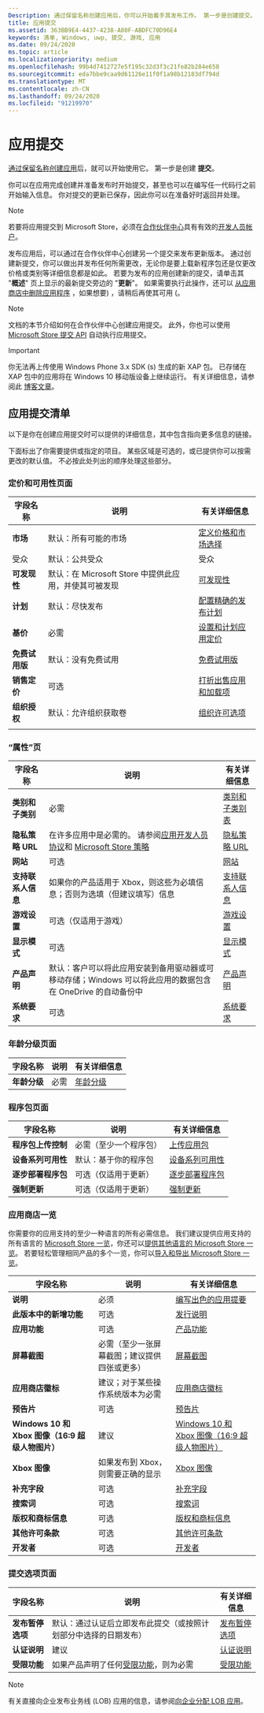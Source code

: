 ```yaml
---
Description: 通过保留名称创建应用后，你可以开始着手其发布工作。 第一步是创建提交。
title: 应用提交
ms.assetid: 363BB9E4-4437-4238-A80F-ABDFC70D96E4
keywords: 清单, Windows, uwp, 提交, 游戏, 应用
ms.date: 09/24/2020
ms.topic: article
ms.localizationpriority: medium
ms.openlocfilehash: 99b4d7412727e5f195c32d3f3c21fe82b284e658
ms.sourcegitcommit: eda7bbe9caa9d61126e11f0f1a98b12183df794d
ms.translationtype: MT
ms.contentlocale: zh-CN
ms.lasthandoff: 09/24/2020
ms.locfileid: "91219970"
---
```

# <a name="app-submissions"></a>应用提交


[通过保留名称创建应用](create-your-app-by-reserving-a-name.md)后，就可以开始使用它。 第一步是创建 **提交**。

你可以在应用完成创建并准备发布时开始提交，甚至也可以在编写任一代码行之前开始输入信息。 你对提交的更新已保存，因此你可以在准备好时返回并处理。

> [!NOTE]
> 若要将应用提交到 Microsoft Store，必须在[合作伙伴中心](https://partner.microsoft.com/dashboard)具有有效的[开发人员帐户](https://developer.microsoft.com/store/register)。

发布应用后，可以通过在合作伙伴中心创建另一个提交来发布更新版本。 通过创建新提交，你可以做出并发布任何所需更改，无论你是要上载新程序包还是仅更改价格或类别等详细信息都是如此。 若要为发布的应用创建新的提交，请单击其 "**概述**" 页上显示的最新提交旁边的 "**更新**"。 如果需要执行此操作，还可以 [从应用商店中删除应用程序](guidance-for-app-package-management.md#removing-an-app-from-the-store) ，如果想要) ，请稍后再使其可用 (。

> [!NOTE]
> 文档的本节介绍如何在合作伙伴中心创建应用提交。 此外，你也可以使用 [Microsoft Store 提交 API](../monetize/create-and-manage-submissions-using-windows-store-services.md) 自动执行应用提交。

> [!IMPORTANT]
> 你无法再上传使用 Windows Phone 3.x SDK (s) 生成的新 XAP 包。 已存储在 XAP 包中的应用将在 Windows 10 移动版设备上继续运行。 有关详细信息，请参阅此 [博客文章](https://blogs.windows.com/windowsdeveloper/2018/08/20/important-dates-regarding-apps-with-windows-phone-8-x-and-earlier-and-windows-8-8-1-packages-submitted-to-microsoft-store)。

## <a name="app-submission-checklist"></a>应用提交清单

以下是你在创建应用提交时可以提供的详细信息，其中包含指向更多信息的链接。

下面标出了你需要提供或指定的项目。 某些区域是可选的，或已提供你可以按需更改的默认值。 不必按此处列出的顺序处理这些部分。

### <a name="pricing-and-availability-page"></a>定价和可用性页面
| 字段名称                    | 说明                                       | 有关详细信息                                                             |
|-------------------------------|---------------------------------------------|---------------------------------------------------------------------------|
| **市场**                   | 默认：所有可能的市场  | [定义价格和市场选择](./define-market-selection.md)         |
| 受众                | 默认：公共受众 | 受众 |
| **可发现性**                | 默认：在 Microsoft Store 中提供此应用，并使其可被发现 | [可发现性](choose-visibility-options.md#discoverability) |
| **计划**                  | 默认：尽快发布        | [配置精确的发布计划](configure-precise-release-scheduling.md) |
| **基价**                | 必需                                    | [设置和计划应用定价](set-and-schedule-app-pricing.md)              |
| **免费试用版**                | 默认：没有免费试用                      | [免费试用版](set-app-pricing-and-availability.md#free-trial)              |
| **销售定价**              | 可选                                    | [打折出售应用和加载项](put-apps-and-add-ons-on-sale.md)           |
| **组织授权**    | 默认：允许组织获取卷 | [组织许可选项](organizational-licensing.md)        |
      |


### <a name="properties-page"></a>“属性”页

| 字段名称                    | 说明                                       | 有关详细信息                                                             |
|-------------------------------|---------------------------------------------|---------------------------------------------------------------------------|
| **类别和子类别**  | 必需                                    | [类别和子类别表](category-and-subcategory-table.md)       |
| **隐私策略 URL**            | 在许多应用中是必需的。 请参阅[应用开发人员协议](/legal/windows/agreements/app-developer-agreement)和 [Microsoft Store 策略](store-policies.md#105-personal-information) | [隐私策略 URL](enter-app-properties.md#privacy-policy-url)        |
| **网站**                   | 可选                                    | [网站](enter-app-properties.md#website)                   |
| **支持联系人信息**      | 如果你的产品适用于 Xbox，则这些为必填信息；否则为选填（但建议填写）信息                                   | [支持联系人信息](enter-app-properties.md#support-contact-info)              |
| **游戏设置**             | 可选（仅适用于游戏）         | [游戏设置](enter-app-properties.md#game-settings) |
| **显示模式**             | 可选                   | [显示模式](enter-app-properties.md#display-mode) |
| **产品声明**          | 默认：客户可以将此应用安装到备用驱动器或可移动存储；Windows 可以将此应用的数据包含在 OneDrive 的自动备份中 | [产品声明](./product-declarations.md) |
| **系统要求**      | 可选                                    | [系统要求](enter-app-properties.md#system-requirements)      |

<span/>

### <a name="age-ratings-page"></a>年龄分级页面

| 字段名称                    | 说明                                       | 有关详细信息                          |
|-------------------------------|---------------------------------------------|----------------------------------------|
| **年龄分级**               | 必需                                    | [年龄分级](age-ratings.md)          |

<span/>

### <a name="packages-page"></a>程序包页面

| 字段名称                    | 说明                                  | 有关详细信息                          |
|-------------------------------|----------------------------------------|----------------------------------------|
| **程序包上传控制**    | 必需（至少一个程序包）        | [上传应用包](upload-app-packages.md) |
| **设备系列可用性** | 默认：基于你的程序包       | [设备系列可用性](device-family-availability.md) |
| **逐步部署程序包**   | 可选（仅适用于更新）            | [逐步部署程序包](gradual-package-rollout.md) |
| **强制更新**          | 可选（仅适用于更新）            | [强制更新](upload-app-packages.md#mandatory-update)


### <a name="store-listings"></a>应用商店一览

你需要你的应用支持的至少一种语言的所有必需信息。 我们建议提供应用支持的所有语言的 [Microsoft Store 一览](create-app-store-listings.md)，你还可以[提供其他语言的 Microsoft Store 一览](create-app-store-listings.md#store-listing-languages)。 若要轻松管理相同产品的多个一览，你可以[导入和导出 Microsoft Store 一览](import-and-export-store-listings.md)。

| 字段名称                    | 说明                                       | 有关详细信息                                                     |
|-------------------------------|---------------------------------------------|-------------------------------------------------------------------|
| **说明**               | 必须                                    | [编写出色的应用提要](write-a-great-app-description.md) |
| **此版本中的新增功能**   | 可选                                 | [发行说明](create-app-store-listings.md#whats-new-in-this-version)       |
| **应用功能**              | 可选                                    | [产品功能](create-app-store-listings.md#product-features)         |
| **屏幕截图**               | 必需（至少一张屏幕截图；建议提供四张或更多）          | [屏幕截图](app-screenshots-and-images.md#screenshots)          |
| **应用商店徽标**               | 建议；对于某些操作系统版本为必需 | [应用商店徽标](app-screenshots-and-images.md#store-logos)             |
| **预告片**                  | 可选                                    | [预告片](app-screenshots-and-images.md#trailers)                | 
| **Windows 10 和 Xbox 图像（16:9 超级人物图片）**     | 建议        | [Windows 10 和 Xbox 图像（16:9 超级人物图片）](app-screenshots-and-images.md#windows-10-and-xbox-image-169-super-hero-art) |
| **Xbox 图像**     | 如果发布到 Xbox，则需要正确的显示        | [Xbox 图像](app-screenshots-and-images.md#xbox-images) |
| **补充字段**  | 可选                                    | [补充字段](create-app-store-listings.md#supplemental-fields) 
| **搜索词**              | 可选                                    | [搜索词](create-app-store-listings.md#search-terms)         |
| **版权和商标信息** | 可选                                 | [版权和商标信息](create-app-store-listings.md#copyright-and-trademark-info) |
| **其他许可条款**  | 可选                                    | [其他许可条款](create-app-store-listings.md#additional-license-terms) |
| **开发者**              | 可选                                    | [开发者](create-app-store-listings.md#developed-by)                   |


<span/>

### <a name="submission-options-page"></a>提交选项页面

| 字段名称                    | 说明                                       | 有关详细信息                                                     |
|-------------------------------|---------------------------------------------|-------------------------------------------------------------------|
| **发布暂停选项**     | 默认：通过认证后立即发布此提交（或按照计划部分中选择的日期发布）      | [发布暂停选项](manage-submission-options.md#publishing-hold-options)    
| **认证说明**     | 建议          | [认证说明](notes-for-certification.md)             |
| **受限功能**     | 如果产品声明了任何[受限功能](../packaging/app-capability-declarations.md#restricted-capabilities)，则为必需    | [受限功能](manage-submission-options.md#publishing-hold-options)       

<span/>

> [!NOTE]
> 有关直接向企业发布业务线 (LOB) 应用的信息，请参阅[向企业分配 LOB 应用](distribute-lob-apps-to-enterprises.md)。
